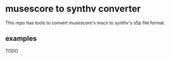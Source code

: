 # musescore to synthv converter
This repo has tools to convert musescore's mscx to synthv's s5p file format.

## examples
TODO
